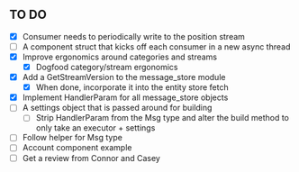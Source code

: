 ## TO DO
- [x] Consumer needs to periodically write to the position stream
- [ ] A component struct that kicks off each consumer in a new async thread
- [x] Improve ergonomics around categories and streams
  - [x] Dogfood category/stream ergonomics
- [x] Add a GetStreamVersion to the message_store module
  - [x] When done, incorporate it into the entity store fetch
- [x] Implement HandlerParam for all message_store objects
- [ ] A settings object that is passed around for building
  - [ ] Strip HandlerParam from the Msg type and alter the build method to only take an executor + settings
- [ ] Follow helper for Msg type
- [ ] Account component example
- [ ] Get a review from Connor and Casey
